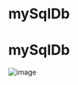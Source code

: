 ﻿# mySqlDb
# mySqlDb
![image](https://user-images.githubusercontent.com/109204462/186458883-a2400fd2-08c9-424b-a442-cd9cdacd8af8.png)

